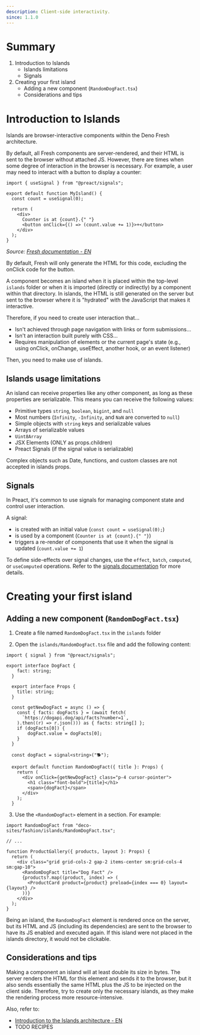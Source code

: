 ```yaml
---
description: Client-side interactivity.
since: 1.1.0
---
```


# Summary

1. Introduction to Islands
   - Islands limitations
   - Signals
2. Creating your first island
   - Adding a new component (`RandomDogFact.tsx`)
   - Considerations and tips

# Introduction to Islands
Islands are browser-interactive components within the Deno Fresh architecture.

By default, all Fresh components are server-rendered, and their HTML is sent to the browser without attached JS. However, there are times when some degree of interaction in the browser is necessary. For example, a user may need to interact with a button to display a counter:

```tsx
import { useSignal } from "@preact/signals";

export default function MyIsland() {
  const count = useSignal(0);

  return (
    <div>
      Counter is at {count}.{" "}
      <button onClick={() => (count.value += 1)}>+</button>
    </div>
  );
}
```
_Source: [Fresh documentation - EN](https://fresh.deno.dev/docs/concepts/islands)_

By default, Fresh will only generate the HTML for this code, excluding the onClick code for the button.

A component becomes an island when it is placed within the top-level `islands` folder or when it is imported (directly or indirectly) by a component within that directory. In islands, the HTML is still generated on the server but sent to the browser where it is "hydrated" with the JavaScript that makes it interactive.

Therefore, if you need to create user interaction that...

- Isn't achieved through page navigation with links or form submissions...
- Isn't an interaction built purely with CSS...
- Requires manipulation of elements or the current page's state
(e.g., using onClick, onChange, useEffect, another hook, or an event listener)

Then, you need to make use of islands.

## Islands usage limitations

An island can receive properties like any other component, as long as these properties are serializable. This means you can receive the following values:

- Primitive types `string`, `boolean`, `bigint`, and `null`
- Most numbers (`Infinity`, `-Infinity`, and `NaN` are converted to `null`)
- Simple objects with `string` keys and serializable values
- Arrays of serializable values
- `Uint8Array`
- JSX Elements (ONLY as props.children)
- Preact Signals (if the signal value is serializable)

Complex objects such as Date, functions, and custom classes are not accepted in islands props.

## Signals

In Preact, it's common to use signals for managing component state and control user interaction.

A signal:

- is created with an initial value (`const count = useSignal(0);`)
- is used by a component (`Counter is at {count}.{" "}`)
- triggers a re-render of components that use it when the signal is updated (`count.value += 1`)

To define side-effects over signal changes, use the `effect`, `batch`, `computed`, or `useComputed` operations. Refer to the [signals documentation](https://preactjs.com/guide/v10/signals/) for more details.

# Creating your first island

## Adding a new component (`RandomDogFact.tsx`)

1. Create a file named `RandomDogFact.tsx` in the `islands` folder

2. Open the `islands/RandomDogFact.tsx` file and add the following content:

```tsx
import { signal } from "@preact/signals";

export interface DogFact {
    fact: string;
  }
  
  export interface Props {
    title: string;
  }
  
  const getNewDogFact = async () => {
    const { facts: dogFacts } = (await fetch(
      `https://dogapi.dog/api/facts?number=1`,
    ).then((r) => r.json())) as { facts: string[] };
    if (dogFacts[0]) {
        dogFact.value = dogFacts[0];
    }
  }
  
  const dogFact = signal<string>("🐕");

  export default function RandomDogFact({ title }: Props) {
    return (
      <div onClick={getNewDogFact} class="p-4 cursor-pointer">
        <h1 class="font-bold">{title}</h1>
        <span>{dogFact}</span>
      </div>
    );
  }
```

3. Use the `<RandomDogFact>` element in a section. For example:

```tsx
import RandomDogFact from "deco-sites/fashion/islands/RandomDogFact.tsx";

// ...

function ProductGallery({ products, layout }: Props) {
  return (
    <div class="grid grid-cols-2 gap-2 items-center sm:grid-cols-4 sm:gap-10">
      <RandomDogFact title="Dog Fact" />
      {products?.map((product, index) => (
        <ProductCard product={product} preload={index === 0} layout={layout} />
      ))}
    </div>
  );
}
```

Being an island, the `RandomDogFact` element is rendered once on the server, but its HTML and JS (including its dependencies) are sent to the browser to have its JS enabled and executed again. If this island were not placed in the islands directory, it would not be clickable.

## Considerations and tips

Making a component an island will at least double its size in bytes. The server renders the HTML for this element and sends it to the browser, but it also sends essentially the same HTML plus the JS to be injected on the client side. Therefore, try to create only the necessary islands, as they make the rendering process more resource-intensive.

Also, refer to:


- [Introduction to the Islands architecture - EN](https://deno.com/blog/intro-to-islands)
- TODO RECIPES